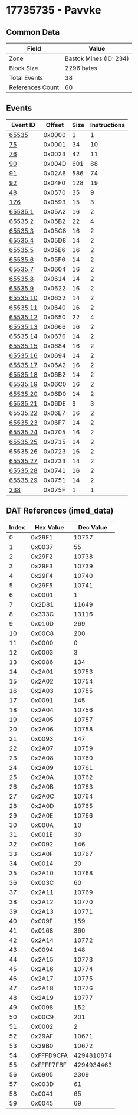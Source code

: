 # 17735735 - Pavvke

## Common Data

| Field            | Value                  |
|------------------|------------------------|
| Zone             | Bastok Mines (ID: 234) |
| Block Size       | 2296 bytes             |
| Total Events     | 38                     |
| References Count | 60                     |

## Events

| Event ID                  | Offset   |   Size |   Instructions |
|---------------------------|----------|--------|----------------|
| [65535](./65535.md)       | 0x0000   |      1 |              1 |
| [75](./75.md)             | 0x0001   |     34 |             10 |
| [76](./76.md)             | 0x0023   |     42 |             11 |
| [90](./90.md)             | 0x004D   |    601 |             88 |
| [91](./91.md)             | 0x02A6   |    586 |             74 |
| [92](./92.md)             | 0x04F0   |    128 |             19 |
| [48](./48.md)             | 0x0570   |     35 |              9 |
| [176](./176.md)           | 0x0593   |     15 |              3 |
| [65535.1](./65535.1.md)   | 0x05A2   |     16 |              2 |
| [65535.2](./65535.2.md)   | 0x05B2   |     22 |              4 |
| [65535.3](./65535.3.md)   | 0x05C8   |     16 |              2 |
| [65535.4](./65535.4.md)   | 0x05D8   |     14 |              2 |
| [65535.5](./65535.5.md)   | 0x05E6   |     16 |              2 |
| [65535.6](./65535.6.md)   | 0x05F6   |     14 |              2 |
| [65535.7](./65535.7.md)   | 0x0604   |     16 |              2 |
| [65535.8](./65535.8.md)   | 0x0614   |     14 |              2 |
| [65535.9](./65535.9.md)   | 0x0622   |     16 |              2 |
| [65535.10](./65535.10.md) | 0x0632   |     14 |              2 |
| [65535.11](./65535.11.md) | 0x0640   |     16 |              2 |
| [65535.12](./65535.12.md) | 0x0650   |     22 |              4 |
| [65535.13](./65535.13.md) | 0x0666   |     16 |              2 |
| [65535.14](./65535.14.md) | 0x0676   |     14 |              2 |
| [65535.15](./65535.15.md) | 0x0684   |     16 |              2 |
| [65535.16](./65535.16.md) | 0x0694   |     14 |              2 |
| [65535.17](./65535.17.md) | 0x06A2   |     16 |              2 |
| [65535.18](./65535.18.md) | 0x06B2   |     14 |              2 |
| [65535.19](./65535.19.md) | 0x06C0   |     16 |              2 |
| [65535.20](./65535.20.md) | 0x06D0   |     14 |              2 |
| [65535.21](./65535.21.md) | 0x06DE   |      9 |              3 |
| [65535.22](./65535.22.md) | 0x06E7   |     16 |              2 |
| [65535.23](./65535.23.md) | 0x06F7   |     14 |              2 |
| [65535.24](./65535.24.md) | 0x0705   |     16 |              2 |
| [65535.25](./65535.25.md) | 0x0715   |     14 |              2 |
| [65535.26](./65535.26.md) | 0x0723   |     16 |              2 |
| [65535.27](./65535.27.md) | 0x0733   |     14 |              2 |
| [65535.28](./65535.28.md) | 0x0741   |     16 |              2 |
| [65535.29](./65535.29.md) | 0x0751   |     14 |              2 |
| [238](./238.md)           | 0x075F   |      1 |              1 |

## DAT References (imed_data)

|   Index | Hex Value   |   Dec Value |
|---------|-------------|-------------|
|       0 | 0x29F1      |       10737 |
|       1 | 0x0037      |          55 |
|       2 | 0x29F2      |       10738 |
|       3 | 0x29F3      |       10739 |
|       4 | 0x29F4      |       10740 |
|       5 | 0x29F5      |       10741 |
|       6 | 0x0001      |           1 |
|       7 | 0x2D81      |       11649 |
|       8 | 0x333C      |       13116 |
|       9 | 0x010D      |         269 |
|      10 | 0x00C8      |         200 |
|      11 | 0x0000      |           0 |
|      12 | 0x0003      |           3 |
|      13 | 0x0086      |         134 |
|      14 | 0x2A01      |       10753 |
|      15 | 0x2A02      |       10754 |
|      16 | 0x2A03      |       10755 |
|      17 | 0x0091      |         145 |
|      18 | 0x2A04      |       10756 |
|      19 | 0x2A05      |       10757 |
|      20 | 0x2A06      |       10758 |
|      21 | 0x0093      |         147 |
|      22 | 0x2A07      |       10759 |
|      23 | 0x2A08      |       10760 |
|      24 | 0x2A09      |       10761 |
|      25 | 0x2A0A      |       10762 |
|      26 | 0x2A0B      |       10763 |
|      27 | 0x2A0C      |       10764 |
|      28 | 0x2A0D      |       10765 |
|      29 | 0x2A0E      |       10766 |
|      30 | 0x000A      |          10 |
|      31 | 0x001E      |          30 |
|      32 | 0x0092      |         146 |
|      33 | 0x2A0F      |       10767 |
|      34 | 0x0014      |          20 |
|      35 | 0x2A10      |       10768 |
|      36 | 0x003C      |          60 |
|      37 | 0x2A11      |       10769 |
|      38 | 0x2A12      |       10770 |
|      39 | 0x2A13      |       10771 |
|      40 | 0x009F      |         159 |
|      41 | 0x0168      |         360 |
|      42 | 0x2A14      |       10772 |
|      43 | 0x0094      |         148 |
|      44 | 0x2A15      |       10773 |
|      45 | 0x2A16      |       10774 |
|      46 | 0x2A17      |       10775 |
|      47 | 0x2A18      |       10776 |
|      48 | 0x2A19      |       10777 |
|      49 | 0x0098      |         152 |
|      50 | 0x00C9      |         201 |
|      51 | 0x0002      |           2 |
|      52 | 0x29AF      |       10671 |
|      53 | 0x29B0      |       10672 |
|      54 | 0xFFFD9CFA  |  4294810874 |
|      55 | 0xFFFF7FBF  |  4294934463 |
|      56 | 0x0905      |        2309 |
|      57 | 0x003D      |          61 |
|      58 | 0x0041      |          65 |
|      59 | 0x0045      |          69 |

